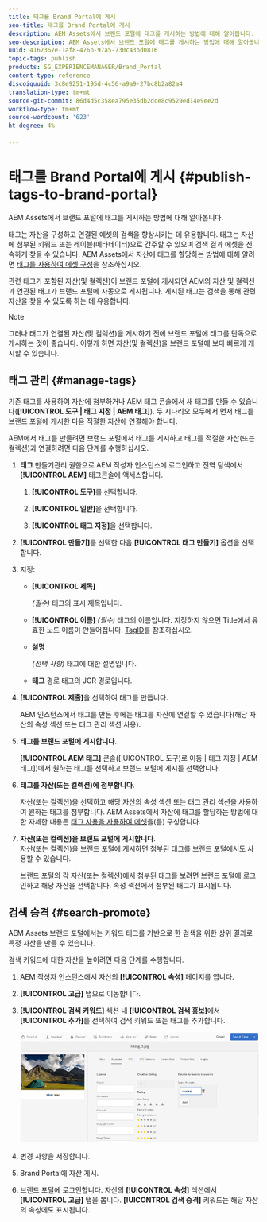 ```yaml
---
title: 태그를 Brand Portal에 게시
seo-title: 태그를 Brand Portal에 게시
description: AEM Assets에서 브랜드 포털에 태그를 게시하는 방법에 대해 알아봅니다.
seo-description: AEM Assets에서 브랜드 포털에 태그를 게시하는 방법에 대해 알아봅니다.
uuid: 4167367e-1af8-476b-97a5-730c43bd0816
topic-tags: publish
products: SG_EXPERIENCEMANAGER/Brand_Portal
content-type: reference
discoiquuid: 3c8e9251-195d-4c56-a9a9-27bc8b2a82a4
translation-type: tm+mt
source-git-commit: 86d4d5c358ea795e35db2dce8c9529ed14e9ee2d
workflow-type: tm+mt
source-wordcount: '623'
ht-degree: 4%

---
```



# 태그를 Brand Portal에 게시 {#publish-tags-to-brand-portal}

AEM Assets에서 브랜드 포털에 태그를 게시하는 방법에 대해 알아봅니다.

태그는 자산을 구성하고 연결된 에셋의 검색을 향상시키는 데 유용합니다. 태그는 자산에 첨부된 키워드 또는 레이블(메타데이터)으로 간주할 수 있으며 검색 결과 에셋을 신속하게 찾을 수 있습니다. AEM Assets에서 자산에 태그를 할당하는 방법에 대해 알려면 [태그를 사용하여 에셋 구성](https://helpx.adobe.com/experience-manager/6-5/assets/using/organize-assets.html#Usetagstoorganizeassets)을 참조하십시오.

관련 태그가 포함된 자산(및 컬렉션)이 브랜드 포털에 게시되면 AEM의 자산 및 컬렉션과 연관된 태그가 브랜드 포털에 자동으로 게시됩니다. 게시된 태그는 검색을 통해 관련 자산을 찾을 수 있도록 하는 데 유용합니다.

>[!NOTE]
>
>그러나 태그가 연결된 자산(및 컬렉션)을 게시하기 전에 브랜드 포털에 태그를 단독으로 게시하는 것이 좋습니다. 이렇게 하면 자산(및 컬렉션)을 브랜드 포털에 보다 빠르게 게시할 수 있습니다.

## 태그 관리 {#manage-tags}

기존 태그를 사용하여 자산에 첨부하거나 AEM 태그 콘솔에서 새 태그를 만들 수 있습니다(**[!UICONTROL 도구 | 태그 지정 | AEM 태그]**). 두 시나리오 모두에서 먼저 태그를 브랜드 포털에 게시한 다음 적절한 자산에 연결해야 합니다.

AEM에서 태그를 만들려면 브랜드 포털에서 태그를 게시하고 태그를 적절한 자산(또는 컬렉션)과 연결하려면 다음 단계를 수행하십시오.

1. **태그**
만들기관리 권한으로 AEM 작성자 인스턴스에 로그인하고 전역 탐색에서  **[!UICONTROL AEM]** 태그콘솔에 액세스합니다.

   1. **[!UICONTROL 도구]**&#x200B;를 선택합니다.

   1. **[!UICONTROL 일반]**&#x200B;을 선택합니다.

   1. **[!UICONTROL 태그 지정]**&#x200B;을 선택합니다.

1. **[!UICONTROL 만들기]**&#x200B;를 선택한 다음 **[!UICONTROL 태그 만들기]** 옵션을 선택합니다.
1. 지정:

   * **[!UICONTROL 제목]**

      *(필수)* 태그의 표시 제목입니다.
   * **[!UICONTROL 이름]**
      *(필수)* 태그의 이름입니다. 지정하지 않으면 Title에서 유효한 노드 이름이 만들어집니다. [TagID](https://helpx.adobe.com/experience-manager/6-5/sites/developing/using/framework.html#TagID)를 참조하십시오.
   * **설명**

      *(선택 사항)* 태그에 대한 설명입니다.
   * **태그**
경로 태그의 JCR 경로입니다.

1. **[!UICONTROL 제출]**&#x200B;을 선택하여 태그를 만듭니다.

   AEM 인스턴스에서 태그를 만든 후에는 태그를 자산에 연결할 수 있습니다(해당 자산의 속성 섹션 또는 태그 관리 섹션 사용).

1. **태그를 브랜드 포털에 게시합니다**.

   **[!UICONTROL AEM 태그]** 콘솔([!UICONTROL 도구)로 이동 | 태그 지정 | AEM 태그])에서 원하는 태그를 선택하고 브랜드 포털에 게시를 선택합니다.

1. **태그를 자산(또는 컬렉션)에 첨부합니다**.

   자산(또는 컬렉션)을 선택하고 해당 자산의 속성 섹션 또는 태그 관리 섹션을 사용하여 원하는 태그를 첨부합니다. AEM Assets에서 자산에 태그를 할당하는 방법에 대한 자세한 내용은 [태그 사용을 사용하여 에셋](https://helpx.adobe.com/experience-manager/6-5/assets/using/organize-assets.html#Usetagstoorganizeassets)을(를) 구성합니다.

1. **자산(또는 컬렉션)을 브랜드 포털에 게시합니다**.\
   자산(또는 컬렉션)을 브랜드 포털에 게시하면 첨부된 태그를 브랜드 포털에서도 사용할 수 있습니다.

   브랜드 포털의 각 자산(또는 컬렉션)에서 첨부된 태그를 보려면 브랜드 포털에 로그인하고 해당 자산을 선택합니다. 속성 섹션에서 첨부된 태그가 표시됩니다.

## 검색 승격 {#search-promote}

AEM Assets 브랜드 포털에서는 키워드 태그를 기반으로 한 검색을 위한 상위 결과로 특정 자산을 만들 수 있습니다.

검색 키워드에 대한 자산을 높이려면 다음 단계를 수행합니다.

1. AEM 작성자 인스턴스에서 자산의 **[!UICONTROL 속성]** 페이지를 엽니다.
1. **[!UICONTROL 고급]** 탭으로 이동합니다.
1. **[!UICONTROL 검색 키워드]** 섹션 내 **[!UICONTROL 검색 홍보]**&#x200B;에서 **[!UICONTROL 추가]**&#x200B;를 선택하여 검색 키워드 또는 태그를 추가합니다.

   ![](assets/search-promote.png)

1. 변경 사항을 저장합니다.
1. Brand Portal에 자산 게시.
1. 브랜드 포털에 로그인합니다. 자산의 **[!UICONTROL 속성]** 섹션에서 **[!UICONTROL 고급]** 탭을 봅니다.
**[!UICONTROL 검색 승격]** 키워드는 해당 자산의 속성에도 표시됩니다.
